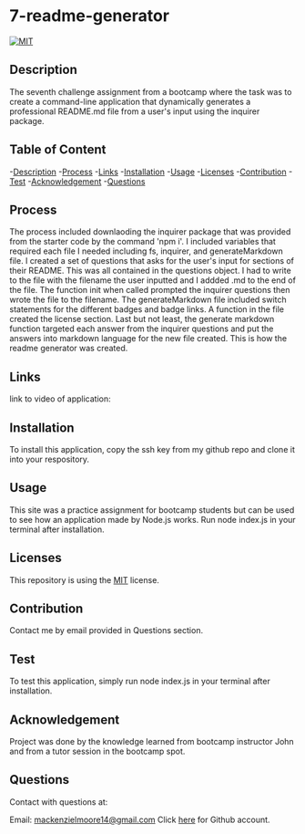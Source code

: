 # 7-readme-generator

  [![MIT](https://img.shields.io/badge/License-MIT-yellow.svg)](https://opensource.org/licenses/MIT)
  

  ## Description
  The seventh challenge assignment from a bootcamp where the task was to create a command-line application that dynamically generates a professional README.md file from a user's input using the inquirer package.
  

  ## Table of Content
  -[Description](#Description)
  -[Process](#Process)
  -[Links](#Links)
  -[Installation](#Installation)
  -[Usage](#Usage)
  -[Licenses](#Licenses)
  -[Contribution](#Contribution)
  -[Test](#Test)
  -[Acknowledgement](#Acknowledgement)
  -[Questions](#Questions)


  ## Process
  The process included downlaoding the inquirer package that was provided from the starter code by the command 'npm i'. I included variables that required each file I needed including fs, inquirer, and generateMarkdown file. I created a set of questions that asks for the user's input for sections of their README. This was all contained in the questions object. I had to write to the file with the filename the user inputted and I addded .md to the end of the file. The function init when called prompted the inquirer questions then wrote the file to the filename. The generateMarkdown file included switch statements for the different badges and badge links. A function in the file created the license section. Last but not least, the generate markdown function targeted each answer from the inquirer questions and put the answers into markdown language for the new file created. This is how the readme generator was created.


  ## Links
  link to video of application: 


  ## Installation
  To install this application, copy the ssh key from my github repo and clone it into your respository.
  
  
  ## Usage
  This site was a practice assignment for bootcamp students but can be used to see how an application made by Node.js works. Run node index.js in your terminal after installation.
  
  
  ## Licenses
  This repository is using the [MIT](https://opensource.org/licenses/MIT) license.
  
  
  ## Contribution
  Contact me by email provided in Questions section.
  
  
  ## Test
  To test this application, simply run node index.js in your terminal after installation.


  ## Acknowledgement
  Project was done by the knowledge learned from bootcamp instructor John and from a tutor session in the bootcamp spot.
  
  
  ## Questions
  Contact with questions at:
  
  Email: mackenzielmoore14@gmail.com
  Click [here](https://github.com/mackemo) for Github account.